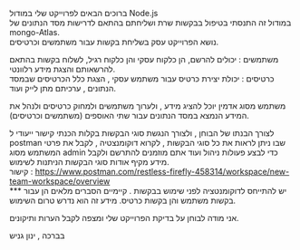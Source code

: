 ברוכים הבאים לפרוייקט שלי במודול Node.js <br>
במודול זה התנסתי בטיפול בבקשות שרת ושליחתם בהתאם לדרישות מסד הנתונים של mongo-Atlas.<br>
נושא הפרוייקט עסק בשליחת בקשות עבור משתמשים וכרטיסים.<br>

משתמשים : יכולים להרשם, הן כלקוח עסקי והן כלקוח רגיל, לשלוח בקשות בהתאם להרשאותם והצגת מידע רלוונטי.<br>
כרטיסים : יכולת יצירת כרטיס עבור משתמש עסקי , הצגת כלל הכרטיסים שבמסד הנתונים , ערכיתם מתן לייק ועוד.<br>

משתמש מסוג אדמין יוכל להציג מידע , ולערוך משתמשים ולמחוק כרטיסים ולנהל את המידע הנמצא במסד הנתונים עבור שתי האוספים (משתמשים וכרטיסים).<br>

לצורך הבנתו של הבוחן , ולצורך הנגשת סוגי הבקשות בקלות הכנתי קישור ייעודי ל postman  שבו ניתן לראות את כל סוגי הבקשות , לקרוא דוקומנצטיה , לקבל את פרטי המשתמש מסוג admin כדי לבצע פעולות ניהול ועוד
אתם מוזמנים להתרשם ולקבל מידע מקיף אודות סוגי הבקשות הניתנות לשימוש.<br>
קישור :
https://www.postman.com/restless-firefly-458314/workspace/new-team-workspace/overview <br>
*** יש להתייחס לדוקומנטציה לפני שימוש בבקשות . קיימיים הסברים מלאים הן עבור בקשות משתמש והן בקשות כרטיס. מידע זה הוא נדרש טרום השימוש.<br>

אני מודה לבוחן על בדיקת הפרוייקט שלי ומצפה לקבל הערות ותיקונים.

בברכה ,
ינון גניש
